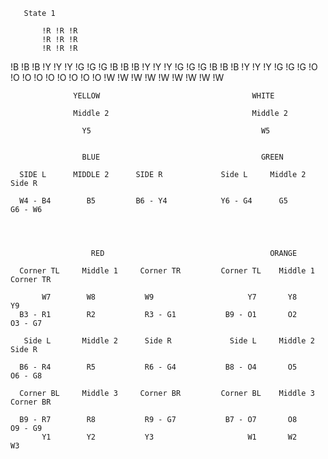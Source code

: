        State 1                 
  
           !R !R !R                       
           !R !R !R  
           !R !R !R
  !B !B !B !Y !Y !Y !G !G !G
  !B !B !B !Y !Y !Y !G !G !G
  !B !B !B !Y !Y !Y !G !G !G
           !O !O !O
           !O !O !O
           !O !O !O
           !W !W !W
           !W !W !W
           !W !W !W




                  YELLOW                                  WHITE

                  Middle 2                                Middle 2

                    Y5                                      W5


                    BLUE                                    GREEN

      SIDE L      MIDDLE 2      SIDE R             Side L     Middle 2    Side R

      W4 - B4        B5         B6 - Y4            Y6 - G4      G5        G6 - W6



 
                      RED                                     ORANGE                

      Corner TL     Middle 1     Corner TR         Corner TL    Middle 1   Corner TR        
 
           W7        W8           W9                     Y7       Y8        Y9
      B3 - R1        R2           R3 - G1           B9 - O1       O2        O3 - G7

       Side L       Middle 2      Side R             Side L     Middle 2   Side R

      B6 - R4        R5           R6 - G4           B8 - O4       O5        O6 - G8

      Corner BL     Middle 3     Corner BR         Corner BL    Middle 3   Corner BR
    
      B9 - R7        R8           R9 - G7           B7 - O7       O8        O9 - G9
           Y1        Y2           Y3                     W1       W2        W3









